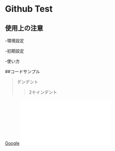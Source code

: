 # Github Test

## 使用上の注意

-環境設定

-初期設定

-使い方

##コードサンプル

>デンデント
>>2十インデント

[Google](https://google.co.jp)
![画像](https//www.google.jp/img.img)
